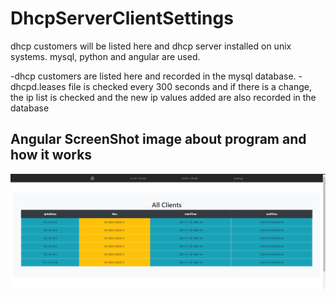 # DhcpServerClientSettings
dhcp customers will be listed here and dhcp server installed on unix systems. mysql, python and angular are used.

-dhcp customers are listed here and recorded in the mysql database.
-dhcpd.leases file is checked every 300 seconds and if there is a change, the ip list is checked and the new ip values added are also recorded in the database

## Angular ScreenShot image about program and  how it works ##
![Angular ScreenShot](eg.png)